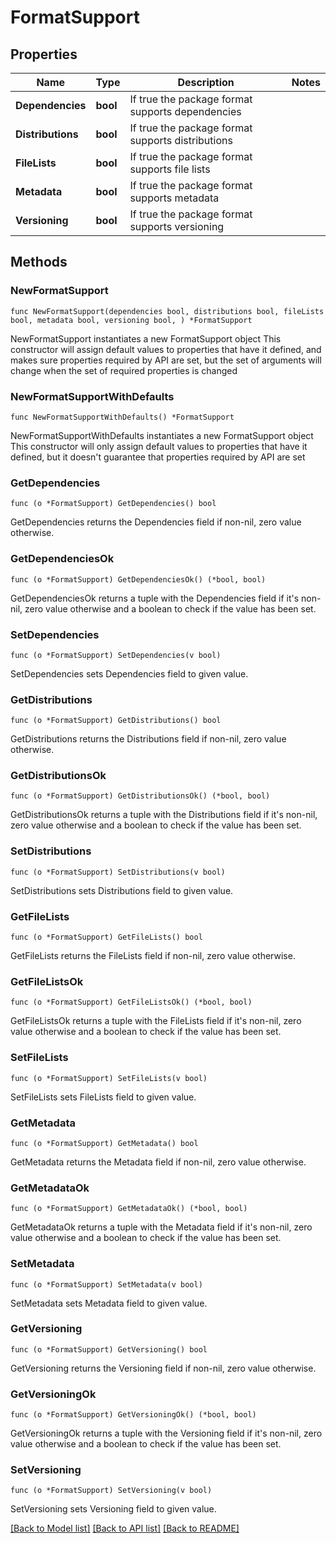 # FormatSupport

## Properties

Name | Type | Description | Notes
------------ | ------------- | ------------- | -------------
**Dependencies** | **bool** | If true the package format supports dependencies | 
**Distributions** | **bool** | If true the package format supports distributions | 
**FileLists** | **bool** | If true the package format supports file lists | 
**Metadata** | **bool** | If true the package format supports metadata | 
**Versioning** | **bool** | If true the package format supports versioning | 

## Methods

### NewFormatSupport

`func NewFormatSupport(dependencies bool, distributions bool, fileLists bool, metadata bool, versioning bool, ) *FormatSupport`

NewFormatSupport instantiates a new FormatSupport object
This constructor will assign default values to properties that have it defined,
and makes sure properties required by API are set, but the set of arguments
will change when the set of required properties is changed

### NewFormatSupportWithDefaults

`func NewFormatSupportWithDefaults() *FormatSupport`

NewFormatSupportWithDefaults instantiates a new FormatSupport object
This constructor will only assign default values to properties that have it defined,
but it doesn't guarantee that properties required by API are set

### GetDependencies

`func (o *FormatSupport) GetDependencies() bool`

GetDependencies returns the Dependencies field if non-nil, zero value otherwise.

### GetDependenciesOk

`func (o *FormatSupport) GetDependenciesOk() (*bool, bool)`

GetDependenciesOk returns a tuple with the Dependencies field if it's non-nil, zero value otherwise
and a boolean to check if the value has been set.

### SetDependencies

`func (o *FormatSupport) SetDependencies(v bool)`

SetDependencies sets Dependencies field to given value.


### GetDistributions

`func (o *FormatSupport) GetDistributions() bool`

GetDistributions returns the Distributions field if non-nil, zero value otherwise.

### GetDistributionsOk

`func (o *FormatSupport) GetDistributionsOk() (*bool, bool)`

GetDistributionsOk returns a tuple with the Distributions field if it's non-nil, zero value otherwise
and a boolean to check if the value has been set.

### SetDistributions

`func (o *FormatSupport) SetDistributions(v bool)`

SetDistributions sets Distributions field to given value.


### GetFileLists

`func (o *FormatSupport) GetFileLists() bool`

GetFileLists returns the FileLists field if non-nil, zero value otherwise.

### GetFileListsOk

`func (o *FormatSupport) GetFileListsOk() (*bool, bool)`

GetFileListsOk returns a tuple with the FileLists field if it's non-nil, zero value otherwise
and a boolean to check if the value has been set.

### SetFileLists

`func (o *FormatSupport) SetFileLists(v bool)`

SetFileLists sets FileLists field to given value.


### GetMetadata

`func (o *FormatSupport) GetMetadata() bool`

GetMetadata returns the Metadata field if non-nil, zero value otherwise.

### GetMetadataOk

`func (o *FormatSupport) GetMetadataOk() (*bool, bool)`

GetMetadataOk returns a tuple with the Metadata field if it's non-nil, zero value otherwise
and a boolean to check if the value has been set.

### SetMetadata

`func (o *FormatSupport) SetMetadata(v bool)`

SetMetadata sets Metadata field to given value.


### GetVersioning

`func (o *FormatSupport) GetVersioning() bool`

GetVersioning returns the Versioning field if non-nil, zero value otherwise.

### GetVersioningOk

`func (o *FormatSupport) GetVersioningOk() (*bool, bool)`

GetVersioningOk returns a tuple with the Versioning field if it's non-nil, zero value otherwise
and a boolean to check if the value has been set.

### SetVersioning

`func (o *FormatSupport) SetVersioning(v bool)`

SetVersioning sets Versioning field to given value.



[[Back to Model list]](../README.md#documentation-for-models) [[Back to API list]](../README.md#documentation-for-api-endpoints) [[Back to README]](../README.md)


